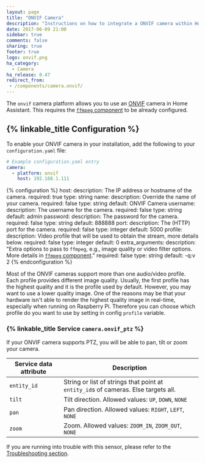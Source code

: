 ```yaml
---
layout: page
title: "ONVIF Camera"
description: "Instructions on how to integrate a ONVIF camera within Home Assistant."
date: 2017-06-09 21:00
sidebar: true
comments: false
sharing: true
footer: true
logo: onvif.png
ha_category:
  - Camera
ha_release: 0.47
redirect_from:
 - /components/camera.onvif/
---
```


The `onvif` camera platform allows you to use an [ONVIF](https://www.onvif.org/) camera in Home Assistant. This requires the [`ffmpeg` component](/components/ffmpeg/) to be already configured.

## {% linkable_title Configuration %}

To enable your ONVIF camera in your installation, add the following to your `configuration.yaml` file:

```yaml
# Example configuration.yaml entry
camera:
  - platform: onvif
    host: 192.168.1.111
```

{% configuration %}
host:
  description: The IP address or hostname of the camera.
  required: true
  type: string
name:
  description: Override the name of your camera.
  required: false
  type: string
  default: ONVIF Camera
username:
  description: The username for the camera.
  required: false
  type: string
  default: admin
password:
  description: The password for the camera.
  required: false
  type: string
  default: 888888
port:
  description: The (HTTP) port for the camera.
  required: false
  type: integer
  default: 5000
profile:
  description: Video profile that will be used to obtain the stream, more details below.
  required: false
  type: integer
  default: 0
extra_arguments:
  description: "Extra options to pass to `ffmpeg`, e.g., image quality or video filter options. More details in [`ffmpeg` component](/components/ffmpeg)."
  required: false
  type: string
  default: -q:v 2
{% endconfiguration %}

Most of the ONVIF cameras support more than one audio/video profile. Each profile provides different image quality. Usually, the first profile has the highest quality and it is the profile used by default. However, you may want to use a lower quality image. One of the reasons may be that your hardware isn't able to render the highest quality image in real-time, especially when running on Raspberry Pi. Therefore you can choose which profile do you want to use by setting in config `profile` variable.

### {% linkable_title Service `camera.onvif_ptz` %}

If your ONVIF camera supports PTZ, you will be able to pan, tilt or zoom your camera.

| Service data attribute | Description |
| -----------------------| ----------- |
| `entity_id` | String or list of strings that point at `entity_id`s of cameras. Else targets all.
| `tilt` | Tilt direction. Allowed values: `UP`, `DOWN`, `NONE`
| `pan` | Pan direction. Allowed values: `RIGHT`, `LEFT`, `NONE`
| `zoom` | Zoom. Allowed values: `ZOOM_IN`, `ZOOM_OUT`, `NONE`

If you are running into trouble with this sensor, please refer to the [Troubleshooting section](/components/ffmpeg/#troubleshooting).
